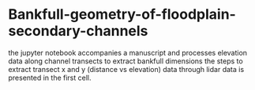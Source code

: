 # Bankfull-geometry-of-floodplain-secondary-channels
the jupyter notebook accompanies a manuscript and processes elevation data along channel transects to extract bankfull dimensions
the steps to extract transect x and y (distance vs elevation) data through lidar data is presented in the first cell. 

